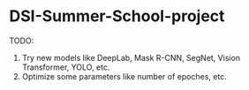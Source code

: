 # DSI-Summer-School-project

TODO:
1. Try new models like DeepLab, Mask R-CNN, SegNet, Vision Transformer, YOLO, etc.
2. Optimize some parameters like number of epoches, etc.

